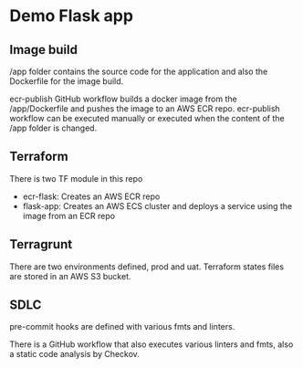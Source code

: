 # Demo Flask app

## Image build
/app folder contains the source code for the application and also the Dockerfile for the image build.

ecr-publish GitHub workflow builds a docker image from the /app/Dockerfile and pushes the image to an AWS ECR repo.
ecr-publish workflow can be executed manually or executed when the content of the /app folder is changed.

## Terraform
There is two TF module in this repo
- ecr-flask: Creates an AWS ECR repo
- flask-app: Creates an AWS ECS cluster and deploys a service using the image from an ECR repo

## Terragrunt
There are two environments defined, prod and uat.
Terraform states files are stored in an AWS S3 bucket.

## SDLC
pre-commit hooks are defined with various fmts and linters.

There is a GitHub workflow that also executes various linters and fmts, also a static code analysis by Checkov.
